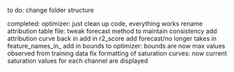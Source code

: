 to do:
change folder structure


completed:
optimizer: just clean up code, everything works
rename attribution table file:
tweak forecast method to maintain consistency
add attribution curve back in
add in r2_score
add forecast/no longer takes in feature_names_in_
add in bounds to optimizer: bounds are now max values observed from training data
fix formatting of saturation curves: now current saturation values for each channel are displayed
